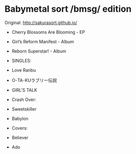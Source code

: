 # Babymetal sort /bmsg/ edition

Original:
http://sakurasort.github.io/


- Cherry Blossoms Are Blooming - EP
- Girl’s Reform Manifest - Album
- Reborn Superstar! - Album

- SINGLES:
- Love Ranbu
- O･TA･KUラブリー伝説
- GIRL'S TALK
- Crash Over:
- Sweetskiller
- Babylon

- Covers:
- Believer
- Ado
